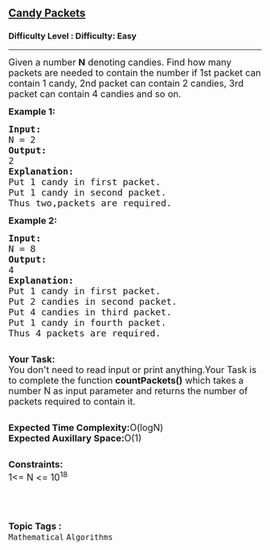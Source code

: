 <h2><a href="https://www.geeksforgeeks.org/problems/candy-packetssample-test-case-file-to-be-added1632/1">Candy Packets</a></h2><h3>Difficulty Level : Difficulty: Easy</h3><hr><div class="problems_problem_content__Xm_eO"><p><span style="font-size:18px">Given a number <strong>N</strong> denoting candies. Find how many packets&nbsp;are needed to contain the number if 1st packet&nbsp;can contain 1 candy, 2nd packet&nbsp;can contain 2 candies, 3rd packet&nbsp;can contain 4 candies and so on.</span></p>

<p><span style="font-size:18px"><strong>Example 1:</strong></span></p>

<pre><span style="font-size:18px"><strong>Input:</strong>
N = 2
<strong>Output:</strong>
2
<strong>Explanation:</strong>
Put 1 candy in first packet.
Put 1 candy in second packet.
Thus two,packets are required.</span></pre>

<p><span style="font-size:18px"><strong>Example 2:</strong></span></p>

<pre><span style="font-size:18px"><strong>Input:</strong>
N = 8
<strong>Output:</strong>
4
<strong>Explanation:</strong>
Put 1 candy in first packet.
Put 2 candies in second packet.
Put 4 candies in third packet.
Put 1 candy in fourth packet.
Thus 4 packets are required.</span></pre>

<p><br>
<span style="font-size:18px"><strong>Your Task:</strong><br>
You don't need to read input or print anything.Your Task is to complete the function <strong>countPackets()</strong> which takes a number N as input parameter and returns the number of packets required to contain it.</span></p>

<p><br>
<span style="font-size:18px"><strong>Expected Time Complexity:</strong>O(logN)<br>
<strong>Expected Auxillary Space:</strong>O(1)</span></p>

<p><br>
<span style="font-size:18px"><strong>Constraints:</strong><br>
1&lt;= N &lt;= 10<sup>18</sup></span></p>

<p>&nbsp;</p>
</div><br><p><span style=font-size:18px><strong>Topic Tags : </strong><br><code>Mathematical</code>&nbsp;<code>Algorithms</code>&nbsp;